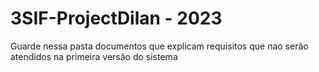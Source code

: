 # 3SIF-ProjectDilan - 2023
Guarde nessa pasta documentos que explicam requisitos que nao serão atendidos na primeira versão do sistema
